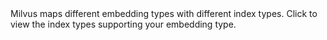 <div class="alert info">
Milvus maps different embedding types with different index types. Click to view the index types supporting your embedding type. 
</div>

